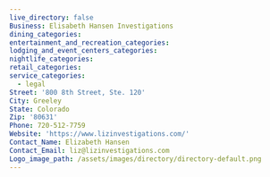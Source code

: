 ```yaml
---
live_directory: false
Business: Elisabeth Hansen Investigations
dining_categories:
entertainment_and_recreation_categories:
lodging_and_event_centers_categories:
nightlife_categories:
retail_categories:
service_categories:
  - legal
Street: '800 8th Street, Ste. 120'
City: Greeley
State: Colorado
Zip: '80631'
Phone: 720-512-7759
Website: 'https://www.lizinvestigations.com/'
Contact_Name: Elizabeth Hansen
Contact_Email: liz@lizinvestigations.com
Logo_image_path: /assets/images/directory/directory-default.png
---
```


